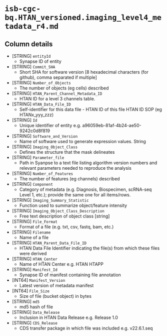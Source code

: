 # `isb-cgc-bq.HTAN_versioned.imaging_level4_metadata_r4.md`

## Column details

* [STRING]    `entityId`
  - Synapse ID of entity
* [STRING]    `Commit_SHA`
  - Short SHA for software version [8 hexadecimal characters (for github), comma separated if multiple]
* [STRING]    `Number_of_Objects`
  - The number of objects (eg cells) described
* [STRING]    `HTAN_Parent_Channel_Metadata_ID`
  - HTAN ID for a level 3 channels table.
* [STRING]    `HTAN_Data_File_ID`
  - Self-identifier for this data file - HTAN ID of this file HTAN ID SOP (eg HTANx_yyy_zzz)
* [STRING]    `Id`
  - Unique identifier of entity e.g. a96059eb-81af-4b24-ae50-9242c0d8f819
* [STRING]    `Software_and_Version`
  - Name of software used to generate expression values. String
* [STRING]    `Imaging_Object_Class`
  - Defines the structure that the mask delineates
* [STRING]    `Parameter_file`
  - Path in Syanpse to a text file listing algorithm version numbers and relevant parameters needed to reproduce the analysis
* [STRING]    `Number_of_Features`
  - The number of features (eg channels) described
* [STRING]    `Component`
  - Category of metadata (e.g. Diagnosis, Biospecimen, scRNA-seq Level 1, etc.); provide the same one for all items/rows.
* [STRING]    `Imaging_Summary_Statistic`
  - Function used to summarize object/feature intensity
* [STRING]    `Imaging_Object_Class_Description`
  - Free text description of object class [string]
* [STRING]    `File_Format`
  - Format of a file (e.g. txt, csv, fastq, bam, etc.)
* [STRING]    `Filename`
  - Name of a file
* [STRING]    `HTAN_Parent_Data_File_ID`
  - HTAN Data File Identifier indicating the file(s) from which these files were derived
* [STRING]    `HTAN_Center`
  - Name of HTAN Center e.g. HTAN HTAPP
* [STRING]    `Manifest_Id`
  - Synapse ID of manifest containing file annotation
* [INT64]    `Manifest_Version`
  - Latest version of metadata manifest
* [INT64]    `File_Size`
  - Size of file (bucket object) in bytes
* [STRING]    `md5`
  - md5 hash of file
* [STRING]    `Data_Release`
  - Inclusion in HTAN Data Release e.g. Release 1.0
* [STRING]    `CDS_Release`
  - CDS transfer package in which file was included e.g. v22.6.1.seq

